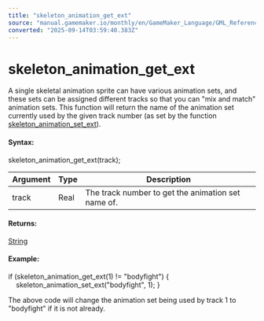 ```yaml
---
title: "skeleton_animation_get_ext"
source: "manual.gamemaker.io/monthly/en/GameMaker_Language/GML_Reference/Asset_Management/Sprites/Skeletal_Animation/Animation/skeleton_animation_get_ext.htm"
converted: "2025-09-14T03:59:40.383Z"
---
```


# skeleton\_animation\_get\_ext

A single skeletal animation sprite can have various animation sets, and these sets can be assigned different tracks so that you can "mix and match" animation sets. This function will return the name of the animation set currently used by the given track number (as set by the function [skeleton\_animation\_set\_ext](skeleton_animation_set_ext.md)).

#### Syntax:

skeleton\_animation\_get\_ext(track);

| Argument | Type | Description |
| --- | --- | --- |
| track | Real | The track number to get the animation set name of. |

#### Returns:

[String](../../../../../../../../../GameMaker_Language/GML_Overview/Data_Types.md)

#### Example:

if (skeleton\_animation\_get\_ext(1) != "bodyfight")
{
    skeleton\_animation\_set\_ext("bodyfight", 1);
}

The above code will change the animation set being used by track 1 to "bodyfight" if it is not already.
